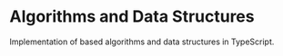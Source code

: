 # Algorithms and Data Structures
Implementation of based algorithms and data structures in TypeScript.
